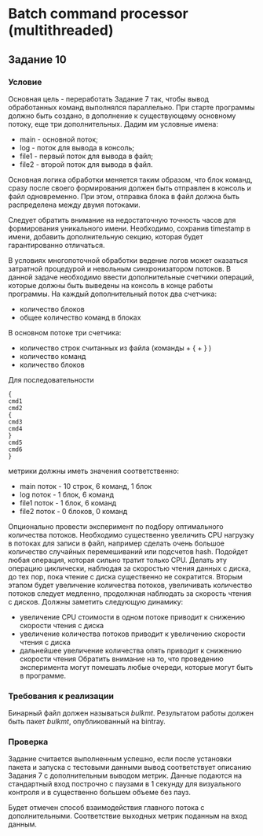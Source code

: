 # Batch command processor (multithreaded)
## Задание 10
### Условие
Основная цель - переработать Задание 7 так, чтобы вывод обработанных
команд выполнялся параллельно.  При старте программы должно быть
создано,  в дополнение к существующему основному потоку,  еще три
дополнительных. Дадим им условные имена:

- main - основной поток;
- log - поток для вывода в консоль;
- file1 - первый поток для вывода в файл;
- file2 - второй поток для вывода в файл.

Основная логика обработки меняется таким образом, что блок команд,
сразу после своего формирования должен быть отправлен в консоль и
файл одновременно.  При этом, отправка блока в файл должна быть
распределена между двумя потоками.

Следует  обратить  внимание  на  недостаточную  точность  часов  для
формирования уникального имени.  Необходимо, сохранив timestamp в
имени, добавить дополнительную секцию, которая будет гарантированно
отличаться.

В условиях многопоточной обработки ведение логов может оказаться
затратной процедурой и невольным синхронизатором потоков. В данной
задаче необходимо ввести дополнительные счетчики операций, которые
должны быть выведены на консоль в конце работы программы.   На
каждый дополнительный поток два счетчика:

- количество блоков
- общее количество команд в блоках

В основном потоке три счетчика:
- количество строк считанных из файла (команды + { + } )
- количество команд
- количество блоков

Для последовательности

```
{
cmd1
cmd2
{
cmd3
cmd4
}
cmd5
cmd6
}
```
метрики должны иметь значения соответственно:
- main поток - 10 строк, 6 команд, 1 блок
- log поток - 1 блок, 6 команд
- file1 поток - 1 блок, 6 команд
- file2 поток - 0 блоков, 0 команд

Опционально провести эксперимент по подбору оптимального количества
потоков. Необходимо существенно увеличить CPU нагрузку в потоках для
записи в файл, например сделать очень большое количество случайных
перемешиваний или подсчетов hash.  Подойдет любая операция, которая
сильно тратит только CPU. Делать эту операцию циклически, наблюдая
за скоростью чтения данных с диска, до тех пор, пока чтение с диска
существенно не сократится. Вторым этапом будет увеличение количества
потоков, увеличивать количество потоков следует медленно, продолжная
наблюдать за скорость чтения с дисков.  Должны заметить следующую
динамику:
- увеличение CPU стоимости в одном потоке приводит к снижению
скорости чтения с диска
- увеличение количества потоков приводит к увеличению скорости
чтения с диска
- дальнейшее увеличение количества опять приводит к снижению
скорости чтения
Обратить внимание на то, что проведению эксперимента могут помешать
любые очереди, которые могут быть в программе.

### Требования к реализации
Бинарный файл должен называться *bulkmt*.
Результатом работы должен быть пакет *bulkmt*,
опубликованный на bintray.

### Проверка
Задание считается выполненным успешно, если после установки пакета и
запуска с тестовыми данными вывод соответствует описанию Задания 7 с
дополнительным выводом метрик. Данные подаются на стандартный вход
построчно с паузами в 1 секунду для визуального контроля и в существенно
большем объеме без пауз.

Будет отмечен способ взаимодействия главного потока с дополнительными.
Соответствие выходных метрик поданным на вход данным.
